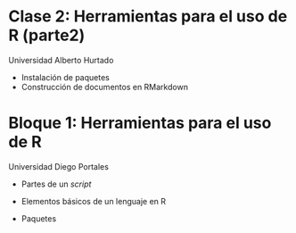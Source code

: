 # Clase 2: Herramientas para el uso de R (parte2)

Universidad Alberto Hurtado

- Instalación de paquetes
- Construcción de documentos en RMarkdown

# Bloque 1: Herramientas para el uso de R

Universidad Diego Portales

- Partes de un *script*

- Elementos básicos de un lenguaje en R

- Paquetes